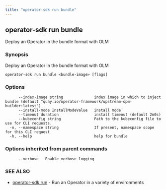 ```yaml
---
title: "operator-sdk run bundle"
---
```

## operator-sdk run bundle

Deploy an Operator in the bundle format with OLM

### Synopsis

Deploy an Operator in the bundle format with OLM

```
operator-sdk run bundle <bundle-image> [flags]
```

### Options

```
      --index-image string              index image in which to inject bundle (default "quay.io/operator-framework/upstream-opm-builder:latest")
      --install-mode InstallModeValue   install mode
      --timeout duration                install timeout (default 2m0s)
      --kubeconfig string               Path to the kubeconfig file to use for CLI requests.
  -n, --namespace string                If present, namespace scope for this CLI request
  -h, --help                            help for bundle
```

### Options inherited from parent commands

```
      --verbose   Enable verbose logging
```

### SEE ALSO

* [operator-sdk run](../operator-sdk_run)	 - Run an Operator in a variety of environments


